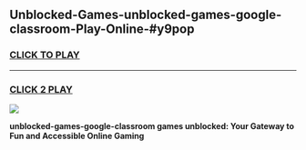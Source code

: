 
## Unblocked-Games-unblocked-games-google-classroom-Play-Online-#y9pop
<h3>
<a href="https://premium.freeplayer.one?title=unblocked-games-google-classroom&ref=27F">CLICK TO PLAY</a></h3>
<hr>

<h3>
<a href="https://premium.freeplayer.one?title=unblocked-games-google-classroom&ref=27F">CLICK 2 PLAY</a>
  
</h3>

<a href="https://premium.freeplayer.one?title=unblocked-games-google-classroom&ref=27F"><img src="https://clearcache.store/games.png"></a>


**unblocked-games-google-classroom games unblocked: Your Gateway to Fun and Accessible Online Gaming**
